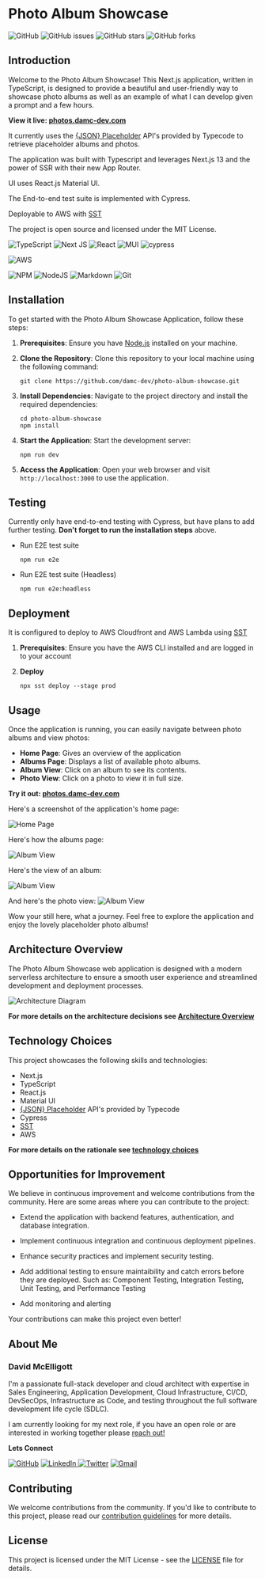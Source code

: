 # Photo Album Showcase

![GitHub](https://img.shields.io/github/license/damc-dev/photo-album-showcase)
![GitHub issues](https://img.shields.io/github/issues/damc-dev/photo-album-showcase)
![GitHub stars](https://img.shields.io/github/stars/damc-dev/photo-album-showcase)
![GitHub forks](https://img.shields.io/github/forks/damc-dev/photo-album-showcase)

## Introduction

Welcome to the Photo Album Showcase! This Next.js application, written in TypeScript, is designed to provide a beautiful and user-friendly way to showcase photo albums as well as an example of what I can develop given a prompt and a few hours.

**View it live: [photos.damc-dev.com](https://photos.damc-dev.com)**

It currently uses the [{JSON} Placeholder](https://jsonplaceholder.typicode.com/) API's provided by Typecode to retrieve placeholder albums and photos.

The application was built with Typescript and leverages Next.js 13 and the power of SSR with their new App Router. 

UI uses React.js Material UI.

The End-to-end test suite is implemented with Cypress.

Deployable to AWS with [SST](https://sst.dev/)

The project is open source and licensed under the MIT License.

![TypeScript](https://img.shields.io/badge/typescript-%23007ACC.svg?style=for-the-badge&logo=typescript&logoColor=white)
![Next JS](https://img.shields.io/badge/Next-black?style=for-the-badge&logo=next.js&logoColor=white)
![React](https://img.shields.io/badge/react-%2320232a.svg?style=for-the-badge&logo=react&logoColor=%2361DAFB)
![MUI](https://img.shields.io/badge/MUI-%230081CB.svg?style=for-the-badge&logo=mui&logoColor=white)
![cypress](https://img.shields.io/badge/-cypress-%23E5E5E5?style=for-the-badge&logo=cypress&logoColor=058a5e)

![AWS](https://img.shields.io/badge/AWS-%23FF9900.svg?style=for-the-badge&logo=amazon-aws&logoColor=white)

![NPM](https://img.shields.io/badge/NPM-%23CB3837.svg?style=for-the-badge&logo=npm&logoColor=white)
![NodeJS](https://img.shields.io/badge/node.js-6DA55F?style=for-the-badge&logo=node.js&logoColor=white)
![Markdown](https://img.shields.io/badge/markdown-%23000000.svg?style=for-the-badge&logo=markdown&logoColor=white)
![Git](https://img.shields.io/badge/git-%23F05033.svg?style=for-the-badge&logo=git&logoColor=white)

## Installation

To get started with the Photo Album Showcase Application, follow these steps:

1. **Prerequisites**: Ensure you have [Node.js](https://nodejs.org/) installed on your machine.

2. **Clone the Repository**: Clone this repository to your local machine using the following command:
   ```shell
   git clone https://github.com/damc-dev/photo-album-showcase.git
   ```

3. **Install Dependencies**: Navigate to the project directory and install the required dependencies:
   ```shell
   cd photo-album-showcase
   npm install
   ```

4. **Start the Application**: Start the development server:
   ```shell
   npm run dev
   ```

5. **Access the Application**: Open your web browser and visit `http://localhost:3000` to use the application.

## Testing

Currently only have end-to-end testing with Cypress, but have plans to add further testing.  **Don't forget to run the installation steps** above.

* Run E2E test suite
    ```shell
    npm run e2e
    ```

* Run E2E test suite (Headless)
    ```shell
    npm run e2e:headless
    ```

## Deployment

It is configured to deploy to AWS Cloudfront and AWS Lambda using [SST](https://sst.dev/)

1. **Prerequisites**: Ensure you have the AWS CLI installed and are logged in to your account

2. **Deploy**
    ```shell
    npx sst deploy --stage prod
    ```

## Usage

Once the application is running, you can easily navigate between photo albums and view photos:

- **Home Page**: Gives an overview of the application
- **Albums Page**: Displays a list of available photo albums.
- **Album View**: Click on an album to see its contents.
- **Photo View**: Click on a photo to view it in full size.

**Try it out: [photos.damc-dev.com](https://photos.damc-dev.com)**

Here's a screenshot of the application's home page:

![Home Page](/images/homepage.png)

Here's how the albums page:

![Album View](/images/albumspage.png)

Here's the view of an album:

![Album View](/images/albumview.png)


And here's the photo view:
![Album View](/images/photoview.png)


Wow your still here, what a journey.  Feel free to explore the application and enjoy the lovely placeholder photo albums!

## Architecture Overview

The Photo Album Showcase web application is designed with a modern serverless architecture to ensure a smooth user experience and streamlined development and deployment processes. 

![Architecture Diagram](/diagrams/architecture.png)

**For more details on the architecture decisions see [Architecture Overview](/docs/ARCHITECTURE.md)**

## Technology Choices

This project showcases the following skills and technologies:

- Next.js
- TypeScript
- React.js
- Material UI
- [{JSON} Placeholder](https://jsonplaceholder.typicode.com/) API's provided by Typecode 
- Cypress
- [SST](https://sst.dev/)
- AWS

**For more details on the rationale see [technology choices](docs/TECHNOLOGY.md)**

## Opportunities for Improvement

We believe in continuous improvement and welcome contributions from the community. Here are some areas where you can contribute to the project:

- Extend the application with backend features, authentication, and database integration.

- Implement continuous integration and continuous deployment pipelines.

- Enhance security practices and implement security testing.

- Add additional testing to ensure maintaibility and catch errors before they are deployed.  Such as: Component Testing, Integration Testing, Unit Testing, and Performance Testing

- Add monitoring and alerting

Your contributions can make this project even better!

## About Me

### David McElligott

I'm a passionate full-stack developer and cloud architect with expertise in Sales Engineering, Application Development, Cloud Infrastructure, CI/CD, DevSecOps, Infrastructure as Code, and testing throughout the full software development life cycle (SDLC). 

I am currently looking for my next role, if you have an open role or are interested in working together please [reach out!](mailto:damc.dev@gmail.com)

**Lets Connect**

[![GitHub](https://img.shields.io/badge/github-%23121011.svg?style=for-the-badge&logo=github&logoColor=white)](https://github.com/damc-dev) 
[![LinkedIn](https://img.shields.io/badge/linkedin-%230077B5.svg?style=for-the-badge&logo=linkedin&logoColor=white)
](https://www.linkedin.com/in/damcelligott)
[![Twitter](https://img.shields.io/badge/Twitter-%231DA1F2.svg?style=for-the-badge&logo=Twitter&logoColor=white)](https://twitter.com/damcelligott)
[![Gmail](https://img.shields.io/badge/Gmail-D14836?style=for-the-badge&logo=gmail&logoColor=white)](mailto:damc.dev@gmail.com)

## Contributing

We welcome contributions from the community. If you'd like to contribute to this project, please read our [contribution guidelines](CONTRIBUTING.md) for more details.

## License

This project is licensed under the MIT License - see the [LICENSE](LICENSE) file for details.